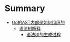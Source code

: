 # Summary

* [Go的AST内部是如何组织的](README.md)
  * [语法树解释](yu-fa-shu-jie-shi.md)
    * [语法树的生成过程](yu-fa-shu-jie-shi/yu-fa-shu-de-sheng-cheng-guo-cheng.md)

